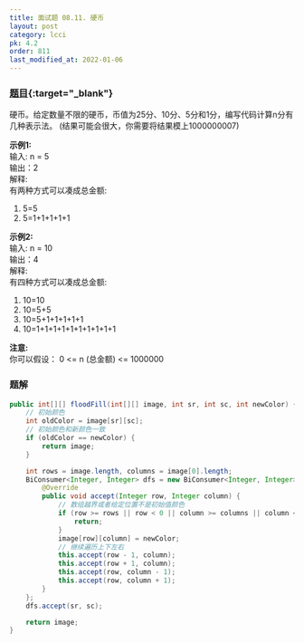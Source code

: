 ```yaml
---
title: 面试题 08.11. 硬币
layout: post
category: lcci
pk: 4.2
order: 811
last_modified_at: 2022-01-06
---
```


### [题目](https://leetcode-cn.com/coin-lcci/){:target="_blank"}

硬币。给定数量不限的硬币，币值为25分、10分、5分和1分，编写代码计算n分有几种表示法。
(结果可能会很大，你需要将结果模上1000000007)

**示例1:**  
输入: n = 5  
输出：2  
解释:  
有两种方式可以凑成总金额:
1. 5=5
2. 5=1+1+1+1+1

**示例2:**  
输入: n = 10  
输出：4  
解释:   
有四种方式可以凑成总金额:
1. 10=10
2. 10=5+5
3. 10=5+1+1+1+1+1
4. 10=1+1+1+1+1+1+1+1+1+1

**注意:**  
你可以假设： 0 <= n (总金额) <= 1000000

### 题解

```java
public int[][] floodFill(int[][] image, int sr, int sc, int newColor) {
    // 初始颜色
    int oldColor = image[sr][sc];
    // 初始颜色和新颜色一致
    if (oldColor == newColor) {
        return image;
    }

    int rows = image.length, columns = image[0].length;
    BiConsumer<Integer, Integer> dfs = new BiConsumer<Integer, Integer>() {
        @Override
        public void accept(Integer row, Integer column) {
            // 数组越界或者给定位置不是初始值颜色
            if (row >= rows || row < 0 || column >= columns || column < 0 || image[row][column] != oldColor) {
                return;
            }
            image[row][column] = newColor;
            // 继续遍历上下左右
            this.accept(row - 1, column);
            this.accept(row + 1, column);
            this.accept(row, column - 1);
            this.accept(row, column + 1);
        }
    };
    dfs.accept(sr, sc);

    return image;
}
```